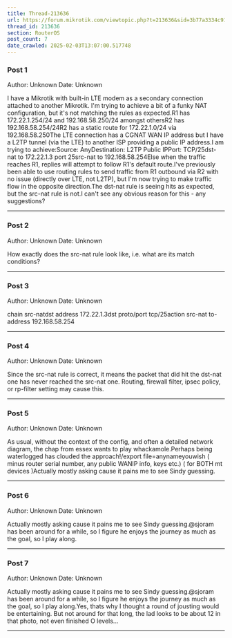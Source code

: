 ```yaml
---
title: Thread-213636
url: https://forum.mikrotik.com/viewtopic.php?t=213636&sid=3b77a3334c914448dbbc02bfdff4c3aa
thread_id: 213636
section: RouterOS
post_count: 7
date_crawled: 2025-02-03T13:07:00.517748
---
```


### Post 1
Author: Unknown
Date: Unknown

I have a Mikrotik with built-in LTE modem as a secondary connection attached to another Mikrotik. I'm trying to achieve a bit of a funky NAT configuration, but it's not matching the rules as expected.R1 has 172.22.1.254/24 and 192.168.58.250/24 amongst othersR2 has 192.168.58.254/24R2 has a static route for 172.22.1.0/24 via 192.168.58.250The LTE connection has a CGNAT WAN IP address but I have a L2TP tunnel (via the LTE) to another ISP providing a public IP address.I am trying to achieve:Source: AnyDestination: L2TP Public IPPort: TCP/25dst-nat to 172.22.1.3 port 25src-nat to 192.168.58.254Else when the traffic reaches R1, replies will attempt to follow R1's default route.I've previously been able to use routing rules to send traffic from R1 outbound via R2 with no issue (directly over LTE, not L2TP), but I'm now trying to make traffic flow in the opposite direction.The dst-nat rule is seeing hits as expected, but the src-nat rule is not.I can't see any obvious reason for this - any suggestions?

---
### Post 2
Author: Unknown
Date: Unknown

How exactly does the src-nat rule look like, i.e. what are its match conditions?

---
### Post 3
Author: Unknown
Date: Unknown

chain src-natdst address 172.22.1.3dst proto/port tcp/25action src-nat to-address 192.168.58.254

---
### Post 4
Author: Unknown
Date: Unknown

Since the src-nat rule is correct, it means the packet that did hit the dst-nat one has never reached the src-nat one. Routing, firewall filter, ipsec policy, or rp-filter setting may cause this.

---
### Post 5
Author: Unknown
Date: Unknown

As usual, without the context of the config, and often a detailed network diagram, the chap from essex wants to play whackamole.Perhaps being waterlogged has clouded the approach!/export file=anynameyouwish ( minus router serial number, any public WANIP info, keys etc.)    ( for BOTH mt devices )Actually mostly asking cause it pains me to see Sindy guessing.

---
### Post 6
Author: Unknown
Date: Unknown

Actually mostly asking cause it pains me to see Sindy guessing.@sjoram has been around for a while, so I figure he enjoys the journey as much as the goal, so I play along.

---
### Post 7
Author: Unknown
Date: Unknown

Actually mostly asking cause it pains me to see Sindy guessing.@sjoram has been around for a while, so I figure he enjoys the journey as much as the goal, so I play along.Yes, thats why I thought a round of jousting would be entertaining.   But not around for that long, the lad looks to be about 12 in that photo, not even finished O levels...

---
